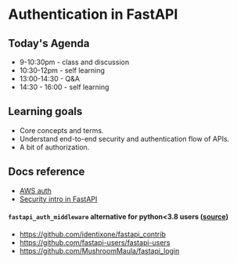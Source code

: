 # Authentication in FastAPI


## Today's Agenda

- 9-10:30pm - class and discussion
- 10:30-12pm - self learning
- 13:00-14:30 - Q&A
- 14:30 - 16:00 - self learning

## Learning goals

- Core concepts and terms.
- Understand end-to-end security and authentication flow of APIs.
- A bit of authorization.

## Docs reference

- [AWS auth](https://docs.aws.amazon.com/IAM/latest/UserGuide/intro-structure.html)
- [Security intro in FastAPI](https://fastapi.tiangolo.com/tutorial/security/first-steps/)

#### `fastapi_auth_middleware` alternative for python<3.8 users ([source](https://stackoverflow.com/questions/61153498/what-is-the-good-way-to-provide-an-authentication-in-fastapi))

- https://github.com/identixone/fastapi_contrib
- https://github.com/fastapi-users/fastapi-users
- https://github.com/MushroomMaula/fastapi_login
